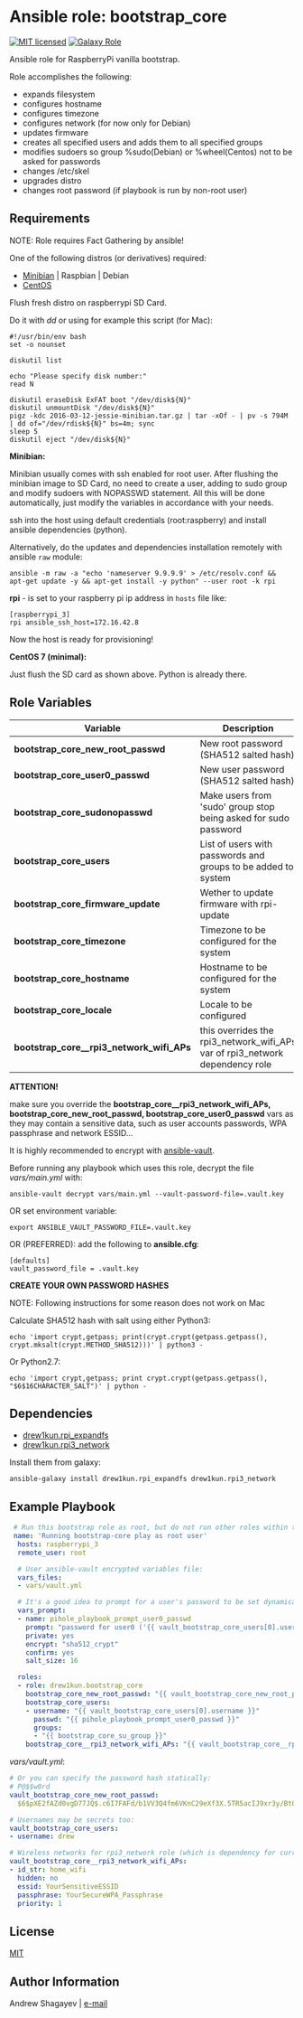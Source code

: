 Ansible role: bootstrap_core
=========

[![MIT licensed][mit-badge]][mit-link]
[![Galaxy Role][role-badge]][galaxy-link]

Ansible role for RaspberryPi vanilla bootstrap.

Role accomplishes the following:

 - expands filesystem
 - configures hostname
 - configures timezone
 - configures network (for now only for Debian)
 - updates firmware
 - creates all specified users and adds them to all specified groups
 - modifies sudoers so group %sudo(Debian) or %wheel(Centos) not to be asked for passwords
 - changes /etc/skel
 - upgrades distro
 - changes root password (if playbook is run by non-root user)

Requirements
------------

NOTE: Role requires Fact Gathering by ansible!

One of the following distros (or derivatives) required:
 - [Minibian][minibian-link] | Raspbian | Debian
 - [CentOS][centos-link]

Flush fresh distro on raspberrypi SD Card.

Do it with *dd* or using for example this script (for Mac):

```
#!/usr/bin/env bash
set -o nounset

diskutil list

echo "Please specify disk number:"
read N

diskutil eraseDisk ExFAT boot "/dev/disk${N}"
diskutil unmountDisk "/dev/disk${N}"
pigz -kdc 2016-03-12-jessie-minibian.tar.gz | tar -xOf - | pv -s 794M | dd of="/dev/rdisk${N}" bs=4m; sync
sleep 5
diskutil eject "/dev/disk${N}"
```

**Minibian:**

Minibian usually comes with ssh enabled for root user.
After flushing the minibian image to SD Card, no need to create a user, adding to sudo group and modify sudoers with
NOPASSWD statement.
All this will be done automatically, just modify the variables in accordance with your needs.

ssh into the host using default credentials (root:raspberry) and install ansible dependencies (python).

Alternatively, do the updates and dependencies installation remotely with ansible `raw` module:

    ansible -m raw -a "echo 'nameserver 9.9.9.9' > /etc/resolv.conf && apt-get update -y && apt-get install -y python" --user root -k rpi

**rpi** - is set to your raspberry pi ip address in `hosts` file like:

    [raspberrypi_3]
    rpi ansible_ssh_host=172.16.42.8

Now the host is ready for provisioning!

**CentOS 7 (minimal):**

Just flush the SD card as shown above. Python is already there.


Role Variables
--------------

| Variable | Description | Default |
|----------|-------------|---------|
| **bootstrap_core_new_root_passwd** | New root password (SHA512 salted hash) |`vault_bootstrap_core_new_root_passwd` |
| **bootstrap_core_user0_passwd** | New user password (SHA512 salted hash) | `vault_bootstrap_core_user0_passwd` |
| **bootstrap_core_sudonopasswd** | Make users from 'sudo' group stop being asked for sudo password | `yes` |
| **bootstrap_core_users** | List of users with passwords and groups to be added to system | see [`defaults/main.yml`](defaults/main.yml#L33) |
| **bootstrap_core_firmware_update** | Wether to update firmware with rpi-update | `no` |
| **bootstrap_core_timezone** | Timezone to be configured for the system | `UTC` |
| **bootstrap_core_hostname** | Hostname to be configured for the system | `raspberry.domain` |
| **bootstrap_core_locale** | Locale to be configured | `en_US.UTF-8` |
| **bootstrap_core__rpi3_network_wifi_APs** | this overrides the rpi3_network_wifi_APs var of rpi3_network dependency role | see [`defaults/main.yml`](defaults/main.yml#L53) |


**ATTENTION!**

make sure you override the **bootstrap_core__rpi3_network_wifi_APs, bootstrap_core_new_root_passwd, bootstrap_core_user0_passwd** vars as they may contain a sensitive data,
such as user accounts passwords, WPA passphrase and network ESSID...

It is highly recommended to encrypt with [ansible-vault][ansible-vault-link].

Before running any playbook which uses this role, decrypt the file *vars/main.yml* with:

    ansible-vault decrypt vars/main.yml --vault-password-file=.vault.key

OR set environment variable:

    export ANSIBLE_VAULT_PASSWORD_FILE=.vault.key

OR (PREFERRED):
add the following to **ansible.cfg**:

    [defaults]
    vault_password_file = .vault.key


**CREATE YOUR OWN PASSWORD HASHES**

NOTE: Following instructions for some reason does not work on Mac

Calculate SHA512 hash with salt using either Python3:

    echo 'import crypt,getpass; print(crypt.crypt(getpass.getpass(), crypt.mksalt(crypt.METHOD_SHA512)))' | python3 -

Or Python2.7:

    echo 'import crypt,getpass; print crypt.crypt(getpass.getpass(), "$6$16CHARACTER_SALT")' | python -

Dependencies
------------

 - [drew1kun.rpi_expandfs][rpi_expandfs-galaxy-link]
 - [drew1kun.rpi3_network][rpi3_network-galaxy-link]

Install them from galaxy:

    ansible-galaxy install drew1kun.rpi_expandfs drew1kun.rpi3_network

Example Playbook
----------------

```yaml
 # Run this bootstrap role as root, but do not run other roles within the playbook as root:
 name: 'Running bootstrap-core play as root user'
  hosts: raspberrypi_3
  remote_user: root

  # User ansible-vault encrypted variables file:
  vars_files:
  - vars/vault.yml

  # It's a good idea to prompt for a user's password to be set dynamically:
  vars_prompt:
  - name: pihole_playbook_prompt_user0_passwd
    prompt: "password for user0 ('{{ vault_bootstrap_core_users[0].username }}') to be set in 'bootstrap_core' play"
    private: yes
    encrypt: "sha512_crypt"
    confirm: yes
    salt_size: 16

  roles:
  - role: drew1kun.bootstrap_core
    bootstrap_core_new_root_passwd: "{{ vault_bootstrap_core_new_root_passwd }}"
    bootstrap_core_users:
    - username: "{{ vault_bootstrap_core_users[0].username }}"
      passwd: "{{ pihole_playbook_prompt_user0_passwd }}"
      groups:
      - "{{ bootstrap_core_su_group }}"
    bootstrap_core__rpi3_network_wifi_APs: "{{ vault_bootstrap_core__rpi3_network_wifi_APs }}"
```

*vars/vault.yml*:

```yaml
# Or you can specify the password hash statically:
# P@$$w0rd
vault_bootstrap_core_new_root_passwd:
  $6$pXE2fAZd0vgD77JQ$.c6I7FAFd/b1VV3Q4fm6VKnC29eXf3X.5TR5acIJ9xr3y/Bt0umoEH.b8nX3SqcZgZ3h5uhaoqNN6EAsU69Yn.

# Usernames may be secrets too:
vault_bootstrap_core_users:
- username: drew

# Wireless networks for rpi3_network role (which is dependency for current role):
vault_bootstrap_core__rpi3_network_wifi_APs:
- id_str: home_wifi
  hidden: no
  essid: YourSensitiveESSID
  passphrase: YourSecureWPA_Passphrase
  priority: 1
```

License
-------

[MIT][mit-link]

Author Information
------------------

Andrew Shagayev | [e-mail](mailto:drewshg@gmail.com)

[role-badge]: https://img.shields.io/badge/role-drew--kun.bootstrap__core-green.svg
[galaxy-link]: https://galaxy.ansible.com/drew1kun/bootstrap_core/
[mit-badge]: https://img.shields.io/badge/license-MIT-blue.svg
[mit-link]: https://raw.githubusercontent.com/drew1kun/ansible-bootstrap_core/master/LICENSE
[minibian-link]: https://minibianpi.wordpress.com/
[centos-link]: https://wiki.centos.org/Download
[rpi_expandfs-galaxy-link]: https://galaxy.ansible.com/drew1kun/rpi_expandfs/
[rpi3_network-galaxy-link]: https://galaxy.ansible.com/drew1kun/rpi3_network/
[ansible-vault-link]: https://docs.ansible.com/ansible/latest/user_guide/vault.html

